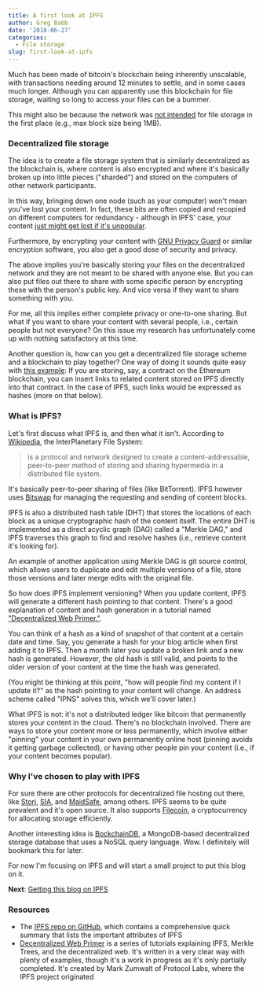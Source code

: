 ```yaml
---
title: A first look at IPFS
author: Greg Babb
date: '2018-06-27'
categories:
  - File storage
slug: first-look-at-ipfs
---
```


Much has been made of bitcoin's blockchain being inherently unscalable, with transactions needing around 12 minutes to settle, and in some cases much longer. Although you can apparently use this blockchain for file storage, waiting so long to access your files can be a bummer.

This might also be because the network was [not intended](https://bitcoin.stackexchange.com/questions/32253/how-does-a-blockchain-store-any-data) for file storage in the first place (e.g., max block size being 1MB).

### Decentralized file storage

The idea is to create a file storage system that is similarly decentralized as the blockchain is, where content is also encrypted and where it's basically broken up into little pieces ("sharded") and stored on the computers of other network participants.

In this way, bringing down one node (such as your computer) won't mean you've lost your content. In fact, these bits are often copied and recopied on different computers for redundancy - although in IPFS' case, your content [just might get lost if it's unpopular](https://groups.google.com/forum/#!topic/ipfs-users/J0ns9RVzQi4).

Furthermore, by encrypting your content with [GNU Privacy Guard](https://en.wikipedia.org/wiki/GNU_Privacy_Guard) or similar encryption software, you also get a good dose of security and privacy.

The above implies you're basically storing your files on the decentralized network and they are not meant to be shared with anyone else. But you can also put files out there to share with some specific person by encrypting these with the person's public key. And vice versa if they want to share something with you.

For me, all this implies either complete privacy or one-to-one sharing. But what if you want to share your content with several people, i.e., certain people but not everyone? On this issue my research has unfortunately come up with nothing satisfactory at this time.

Another question is, how can you get a decentralized file storage scheme and a blockchain to play together? One way of doing it sounds quite easy with [this example](https://ethereum.stackexchange.com/questions/7664/how-can-we-integrate-ipfs-with-ethereum-in-dapps): If you are storing, say, a contract on the Ethereum blockchain, you can insert links to related content stored on IPFS directly into that contract. In the case of IPFS, such links would be expressed as hashes (more on that below).

### What is IPFS?

Let's first discuss what IPFS is, and then what it isn't. According to [Wikipedia](https://en.wikipedia.org/wiki/InterPlanetary_File_System), the InterPlanetary File System:

> is a protocol and network designed to create a content-addressable, peer-to-peer method of storing and sharing hypermedia in a distributed file system.

It's basically peer-to-peer sharing of files (like BitTorrent). IPFS however uses [Bitswap](https://github.com/ipfs/go-ipfs/tree/master/exchange/bitswap) for managing the requesting and sending of content blocks.

IPFS is also a distributed hash table (DHT) that stores the locations of each block as a unique cryptographic hash of the content itself. The entire DHT is implemented as a direct acyclic graph (DAG) called a "Merkle DAG," and IPFS traverses this graph to find and resolve hashes (i.e., retrieve content it's looking for).

An example of another application using Merkle DAG is git source control, which allows users to duplicate and edit multiple versions of a file, store those versions and later merge edits with the original file.

So how does IPFS implement versioning? When you update content, IPFS will generate a different hash pointing to that content. There's a good explanation of content and hash generation in a tutorial named ["Decentralized Web Primer."](https://flyingzumwalt.gitbooks.io/decentralized-web-primer/content/files-on-ipfs/lessons/add-and-retrieve-file-content.html).

You can think of a hash as a kind of snapshot of that content at a certain date and time. Say, you generate a hash for your blog article when first adding it to IPFS. Then a month later you update a broken link and a new hash is generated. However, the old hash is still valid, and points to the older version of your content at the time the hash was generated.

(You might be thinking at this point, "how will people find my content if I update it?" as the hash pointing to your content will change. An address scheme called "IPNS" solves this, which we'll cover later.)

What IPFS is not: it's not a distributed ledger like bitcoin that permanently stores your content in the cloud. There's no blockchain involved. There are ways to store your content more or less permanently, which involve either "pinning" your content in your own permanently online host (pinning avoids it getting garbage collected), or having other people pin your content (i.e., if your content becomes popular).

### Why I've chosen to play with IPFS

For sure there are other protocols for decentralized file hosting out there, like [Storj](https://storj.io/), [SIA](https://sia.tech/), and [MaidSafe](https://maidsafe.net/), among others. IPFS seems to be quite prevalent and it's open source. It also supports [Filecoin](https://filecoin.io/), a cryptocurrency for allocating storage efficiently.

Another interesting idea is [BockchainDB](https://www.bigchaindb.com/), a MongoDB-based decentralized storage database that uses a NoSQL query language. Wow. I definitely will bookmark this for later.

For now I'm focusing on IPFS and will start a small project to put this blog on it.

**Next**: [Getting this blog on IPFS](http://localhost:1313/post/2018/06/28/putting-blog-on-ipfs/)


### Resources

- The [IPFS repo on GitHub](https://github.com/ipfs/ipfs), which contains a comprehensive quick summary that lists the important attributes of IPFS
- [Decentralized Web Primer](https://legacy.gitbook.com/book/flyingzumwalt/decentralized-web-primer/details) is a series of tutorials explaining IPFS, Merkle Trees, and the decentralized web. It's written in a very clear way with plenty of examples, though it's a work in progress as it's only partially completed. It's created by Mark Zumwalt of Protocol Labs, where the IPFS project originated
